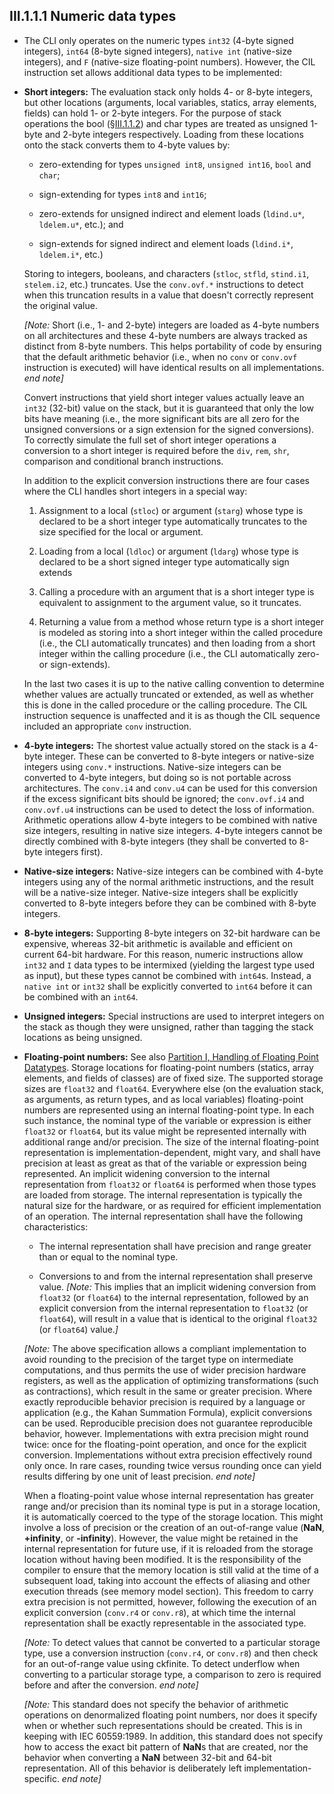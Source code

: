 ## III.1.1.1 Numeric data types

 * The CLI only operates on the numeric types `int32` (4-byte signed integers), `int64` (8-byte signed integers), `native int` (native-size integers), and `F` (native-size floating-point numbers). However, the CIL instruction set allows additional data types to be implemented:

 * **Short integers:** The evaluation stack only holds 4- or 8-byte integers, but other locations (arguments, local variables, statics, array elements, fields) can hold 1- or 2-byte integers. For the purpose of stack operations the bool (§[III.1.1.2](iii.1.1.2-boolean-data-type.md)) and char types are treated as unsigned 1-byte and 2-byte integers respectively. Loading from these locations onto the stack converts them to 4-byte values by:

   * zero-extending for types `unsigned int8`, `unsigned int16`, `bool` and `char`;

   * sign-extending for types `int8` and `int16`;

   * zero-extends for unsigned indirect and element loads (`ldind.u*`, `ldelem.u*`, etc.); and

   * sign-extends for signed indirect and element loads (`ldind.i*`, `ldelem.i*`, etc.)

   Storing to integers, booleans, and characters (`stloc`, `stfld`, `stind.i1`, `stelem.i2`, etc.) truncates. Use the `conv.ovf.*` instructions to detect when this truncation results in a value that doesn't correctly represent the original value.

   _[Note:_ Short (i.e., 1- and 2-byte) integers are loaded as 4-byte numbers on all architectures and these 4-byte numbers are always tracked as distinct from 8-byte numbers. This helps portability of code by ensuring that the default arithmetic behavior (i.e., when no `conv` or `conv.ovf` instruction is executed) will have identical results on all implementations. _end note]_

   Convert instructions that yield short integer values actually leave an `int32` (32-bit) value on the stack, but it is guaranteed that only the low bits have meaning (i.e., the more significant bits are all zero for the unsigned conversions or a sign extension for the signed conversions). To correctly simulate the full set of short integer operations a conversion to a short integer is required before the `div`, `rem`, `shr`, comparison and conditional branch instructions.

   In addition to the explicit conversion instructions there are four cases where the CLI handles short integers in a special way:

      1. Assignment to a local (`stloc`) or argument (`starg`) whose type is declared to be a short integer type automatically truncates to the size specified for the local or argument.

      2. Loading from a local (`ldloc`) or argument (`ldarg`) whose type is declared to be a short signed integer type automatically sign extends

      3. Calling a procedure with an argument that is a short integer type is equivalent to assignment to the argument value, so it truncates.

      4. Returning a value from a method whose return type is a short integer is modeled as storing into a short integer within the called procedure (i.e., the CLI automatically truncates) and then loading from a short integer within the calling procedure (i.e., the CLI automatically zero- or sign-extends).

   In the last two cases it is up to the native calling convention to determine whether values are actually truncated or extended, as well as whether this is done in the called procedure or the calling procedure. The CIL instruction sequence is unaffected and it is as though the CIL sequence included an appropriate `conv` instruction.

 * **4-byte integers:** The shortest value actually stored on the stack is a 4-byte integer. These can be converted to 8-byte integers or native-size integers using `conv.*` instructions. Native-size integers can be converted to 4-byte integers, but doing so is not portable across architectures. The `conv.i4` and `conv.u4` can be used for this conversion if the excess significant bits should be ignored; the `conv.ovf.i4` and `conv.ovf.u4` instructions can be used to detect the loss of information. Arithmetic operations allow 4-byte integers to be combined with native size integers, resulting in native size integers. 4-byte integers cannot be directly combined with 8-byte integers (they shall be converted to 8-byte integers first).

 * **Native-size integers:** Native-size integers can be combined with 4-byte integers using any of the normal arithmetic instructions, and the result will be a native-size integer. Native-size integers shall be explicitly converted to 8-byte integers before they can be combined with 8-byte integers.

 * **8-byte integers:** Supporting 8-byte integers on 32-bit hardware can be expensive, whereas 32-bit arithmetic is available and efficient on current 64-bit hardware. For this reason, numeric instructions allow `int32` and `I` data types to be intermixed (yielding the largest type used as input), but these types cannot be combined with `int64`s. Instead, a `native int` or `int32` shall be explicitly converted to `int64` before it can be combined with an `int64`.

 * **Unsigned integers:** Special instructions are used to interpret integers on the stack as though they were unsigned, rather than tagging the stack locations as being unsigned.

 * **Floating-point numbers:** See also [Partition I, Handling of Floating Point Datatypes](#todo-missing-hyperlink). Storage locations for floating-point numbers (statics, array elements, and fields of classes) are of fixed size. The supported storage sizes are `float32` and `float64`. Everywhere else (on the evaluation stack, as arguments, as return types, and as local variables) floating-point numbers are represented using an internal floating-point type. In each such instance, the nominal type of the variable or expression is either `float32` or `float64`, but its value might be represented internally with additional range and/or precision. The size of the internal floating-point representation is implementation-dependent, might vary, and shall have precision at least as great as that of the variable or expression being represented. An implicit widening conversion to the internal representation from `float32` or `float64` is performed when those types are loaded from storage. The internal representation is typically the natural size for the hardware, or as required for efficient implementation of an operation. The internal representation shall have the following characteristics:

     * The internal representation shall have precision and range greater than or equal to the nominal type.

     * Conversions to and from the internal representation shall preserve value. _[Note:_ This implies that an implicit widening conversion from `float32` (or `float64`) to the internal representation, followed by an explicit conversion from the internal representation to `float32` (or `float64`), will result in a value that is identical to the original `float32` (or `float64`) value._]_

   _[Note:_ The above specification allows a compliant implementation to avoid rounding to the precision of the target type on intermediate computations, and thus permits the use of wider precision hardware registers, as well as the application of optimizing transformations (such as contractions), which result in the same or greater precision. Where exactly reproducible behavior precision is required by a language or application (e.g., the Kahan Summation Formula), explicit conversions can be used. Reproducible precision does not guarantee reproducible behavior, however. Implementations with extra precision might round twice: once for the floating-point operation, and once for the explicit conversion. Implementations without extra precision effectively round only once.  In rare cases, rounding twice versus rounding once can yield results differing by one unit of least precision. _end note]_

   When a floating-point value whose internal representation has greater range and/or precision than its nominal type is put in a storage location, it is automatically coerced to the type of the storage location. This might involve a loss of precision or the creation of an out-of-range value (**NaN**, **+infinity**, or **-infinity**). However, the value might be retained in the internal representation for future use, if it is reloaded from the storage location without having been modified. It is the responsibility of the compiler to ensure that the memory location is still valid at the time of a subsequent load, taking into account the effects of aliasing and other execution threads (see memory model section). This freedom to carry extra precision is not permitted, however, following the execution of an explicit conversion (`conv.r4` or `conv.r8`), at which time the internal representation shall be exactly representable in the associated type.

   _[Note:_ To detect values that cannot be converted to a particular storage type, use a conversion instruction (`conv.r4`, or `conv.r8`) and then check for an out-of-range value using ckfinite. To detect underflow when converting to a particular storage type, a comparison to zero is required before and after the conversion. _end note]_

   _[Note:_ This standard does not specify the behavior of arithmetic operations on denormalized floating point numbers, nor does it specify when or whether such representations should be created. This is in keeping with IEC 60559:1989. In addition, this standard does not specify how to access the exact bit pattern of **NaN**s that are created, nor the behavior when converting a **NaN** between 32-bit and 64-bit representation. All of this behavior is deliberately left implementation-specific. _end note]_
